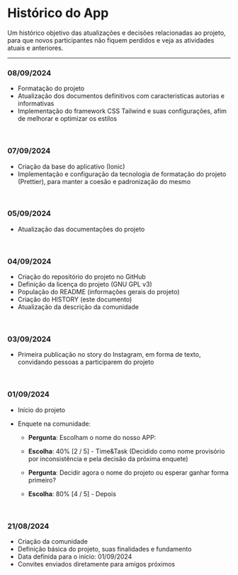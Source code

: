 # Histórico do App

Um histórico objetivo das atualizações e decisões relacionadas ao projeto, para que novos participantes não fiquem perdidos e veja as atividades atuais e anteriores.

---

### 08/09/2024

-   Formatação do projeto
-   Atualização dos documentos definitivos com caracteristicas autorias e informativas
-   Implementação do framework CSS Tailwind e suas configurações, afim de melhorar e optimizar os estilos

<br>

### 07/09/2024

-   Criação da base do aplicativo (Ionic)
-   Implementação e configuração da tecnologia de formatação do projeto (Prettier), para manter a coesão e padronização do mesmo

<br>

### 05/09/2024

-   Atualização das documentações do projeto

<br>

### 04/09/2024

-   Criação do repositório do projeto no GitHub
-   Definição da licença do projeto (GNU GPL v3)
-   População do README (informações gerais do projeto)
-   Criação do HISTORY (este documento)
-   Atualização da descrição da comunidade

<br>

### 03/09/2024

-   Primeira publicação no story do Instagram, em forma de texto, convidando pessoas a participarem do projeto

<br>

### 01/09/2024

-   Início do projeto
-   Enquete na comunidade:

    -   **Pergunta**: Escolham o nome do nosso APP:
    -   **Escolha**: 40% [2 / 5] - Time&Task (Decidido como nome provisório por inconsistência e pela decisão da próxima enquete)

    -   **Pergunta**: Decidir agora o nome do projeto ou esperar ganhar forma primeiro?
    -   **Escolha**: 80% [4 / 5] - Depois

<br>

### 21/08/2024

-   Criação da comunidade
-   Definição básica do projeto, suas finalidades e fundamento
-   Data definida para o início: 01/09/2024
-   Convites enviados diretamente para amigos próximos
